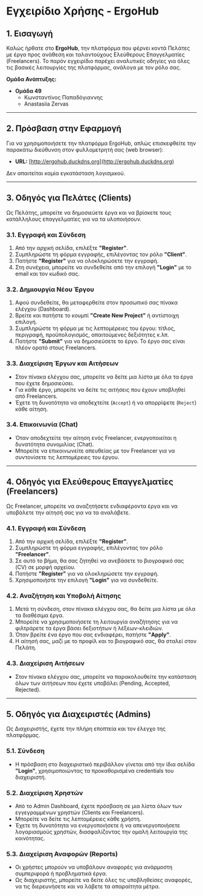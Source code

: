 # Εγχειρίδιο Χρήσης - ErgoHub

## 1. Εισαγωγή

Καλώς ήρθατε στο **ErgoHub**, την πλατφόρμα που φέρνει κοντά Πελάτες με έργα προς ανάθεση και ταλαντούχους Ελεύθερους Επαγγελματίες (Freelancers). Το παρόν εγχειρίδιο παρέχει αναλυτικές οδηγίες για όλες τις βασικές λειτουργίες της πλατφόρμας, ανάλογα με τον ρόλο σας.

**Ομάδα Ανάπτυξης:**
*   **Ομάδα 49**
    *   Κωνσταντίνος Παπαδόγιαννης
    *   Anastasiia Zervas

---

## 2. Πρόσβαση στην Εφαρμογή

Για να χρησιμοποιήσετε την πλατφόρμα ErgoHub, απλώς επισκεφθείτε την παρακάτω διεύθυνση στον φυλλομετρητή σας (web browser):

*   **URL:** [http://ergohub.duckdns.org](http://ergohub.duckdns.org)

Δεν απαιτείται καμία εγκατάσταση λογισμικού.

---

## 3. Οδηγός για Πελάτες (Clients)

Ως Πελάτης, μπορείτε να δημοσιεύετε έργα και να βρίσκετε τους κατάλληλους επαγγελματίες για να τα υλοποιήσουν.

### 3.1. Εγγραφή και Σύνδεση

1.  Από την αρχική σελίδα, επιλέξτε **"Register"**.
2.  Συμπληρώστε τη φόρμα εγγραφής, επιλέγοντας τον ρόλο **"Client"**.
3.  Πατήστε **"Register"** για να ολοκληρώσετε την εγγραφή.
4.  Στη συνέχεια, μπορείτε να συνδεθείτε από την επιλογή **"Login"** με το email και τον κωδικό σας.

### 3.2. Δημιουργία Νέου Έργου

1.  Αφού συνδεθείτε, θα μεταφερθείτε στον προσωπικό σας πίνακα ελέγχου (Dashboard).
2.  Βρείτε και πατήστε το κουμπί **"Create New Project"** ή αντίστοιχη επιλογή.
3.  Συμπληρώστε τη φόρμα με τις λεπτομέρειες του έργου: τίτλος, περιγραφή, προϋπολογισμός, απαιτούμενες δεξιότητες κ.λπ.
4.  Πατήστε **"Submit"** για να δημοσιεύσετε το έργο. Το έργο σας είναι πλέον ορατό στους Freelancers.

### 3.3. Διαχείριση Έργων και Αιτήσεων

*   Στον πίνακα ελέγχου σας, μπορείτε να δείτε μια λίστα με όλα τα έργα που έχετε δημοσιεύσει.
*   Για κάθε έργο, μπορείτε να δείτε τις αιτήσεις που έχουν υποβληθεί από Freelancers.
*   Έχετε τη δυνατότητα να αποδεχτείτε (`Accept`) ή να απορρίψετε (`Reject`) κάθε αίτηση.

### 3.4. Επικοινωνία (Chat)

*   Όταν αποδεχτείτε την αίτηση ενός Freelancer, ενεργοποιείται η δυνατότητα συνομιλίας (Chat).
*   Μπορείτε να επικοινωνείτε απευθείας με τον Freelancer για να συντονίσετε τις λεπτομέρειες του έργου.

---

## 4. Οδηγός για Ελεύθερους Επαγγελματίες (Freelancers)

Ως Freelancer, μπορείτε να αναζητήσετε ενδιαφέροντα έργα και να υποβάλετε την αίτησή σας για να τα αναλάβετε.

### 4.1. Εγγραφή και Σύνδεση

1.  Από την αρχική σελίδα, επιλέξτε **"Register"**.
2.  Συμπληρώστε τη φόρμα εγγραφής, επιλέγοντας τον ρόλο **"Freelancer"**.
3.  Σε αυτό το βήμα, θα σας ζητηθεί να ανεβάσετε το βιογραφικό σας (CV) σε μορφή αρχείου.
4.  Πατήστε **"Register"** για να ολοκληρώσετε την εγγραφή.
5.  Χρησιμοποιήστε την επιλογή **"Login"** για να συνδεθείτε.

### 4.2. Αναζήτηση και Υποβολή Αίτησης

1.  Μετά τη σύνδεση, στον πίνακα ελέγχου σας, θα δείτε μια λίστα με όλα τα διαθέσιμα έργα.
2.  Μπορείτε να χρησιμοποιήσετε τη λειτουργία αναζήτησης για να φιλτράρετε τα έργα βάσει δεξιοτήτων ή λέξεων-κλειδιών.
3.  Όταν βρείτε ένα έργο που σας ενδιαφέρει, πατήστε **"Apply"**.
4.  Η αίτησή σας, μαζί με το προφίλ και το βιογραφικό σας, θα σταλεί στον Πελάτη.

### 4.3. Διαχείριση Αιτήσεων

*   Στον πίνακα ελέγχου σας, μπορείτε να παρακολουθείτε την κατάσταση όλων των αιτήσεων που έχετε υποβάλει (Pending, Accepted, Rejected).

---

## 5. Οδηγός για Διαχειριστές (Admins)

Ως Διαχειριστής, έχετε την πλήρη εποπτεία και τον έλεγχο της πλατφόρμας.

### 5.1. Σύνδεση

*   Η πρόσβαση στο διαχειριστικό περιβάλλον γίνεται από την ίδια σελίδα **"Login"**, χρησιμοποιώντας τα προκαθορισμένα credentials του διαχειριστή.

### 5.2. Διαχείριση Χρηστών

*   Από το Admin Dashboard, έχετε πρόσβαση σε μια λίστα όλων των εγγεγραμμένων χρηστών (Clients και Freelancers).
*   Μπορείτε να δείτε τις λεπτομέρειες κάθε χρήστη.
*   Έχετε τη δυνατότητα να ενεργοποιήσετε ή να απενεργοποιήσετε λογαριασμούς χρηστών, διασφαλίζοντας την ομαλή λειτουργία της κοινότητας.

### 5.3. Διαχείριση Αναφορών (Reports)

*   Οι χρήστες μπορούν να υποβάλουν αναφορές για ανάρμοστη συμπεριφορά ή προβληματικά έργα.
*   Ως διαχειριστής, μπορείτε να δείτε όλες τις υποβληθείσες αναφορές, να τις διερευνήσετε και να λάβετε τα απαραίτητα μέτρα.